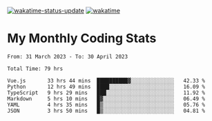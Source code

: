 [![wakatime-status-update](https://github.com/noopurphalak/noopurphalak/workflows/wakatime-status-update/badge.svg)](https://github.com/noopurphalak/noopurphalak/actions/workflows/main.yml)
[![wakatime](https://wakatime.com/badge/user/80ace140-ef40-4fdd-b8ed-f3be3d2e1aea.svg)](https://wakatime.com/@80ace140-ef40-4fdd-b8ed-f3be3d2e1aea)

# My Monthly Coding Stats

<!--START_SECTION:waka-->

```text
From: 31 March 2023 - To: 30 April 2023

Total Time: 79 hrs

Vue.js       33 hrs 44 mins  ██████████▓░░░░░░░░░░░░░░   42.33 %
Python       12 hrs 49 mins  ████░░░░░░░░░░░░░░░░░░░░░   16.09 %
TypeScript   9 hrs 29 mins   ███░░░░░░░░░░░░░░░░░░░░░░   11.92 %
Markdown     5 hrs 10 mins   █▓░░░░░░░░░░░░░░░░░░░░░░░   06.49 %
YAML         4 hrs 35 mins   █▒░░░░░░░░░░░░░░░░░░░░░░░   05.76 %
JSON         3 hrs 50 mins   █▒░░░░░░░░░░░░░░░░░░░░░░░   04.81 %
```

<!--END_SECTION:waka-->
